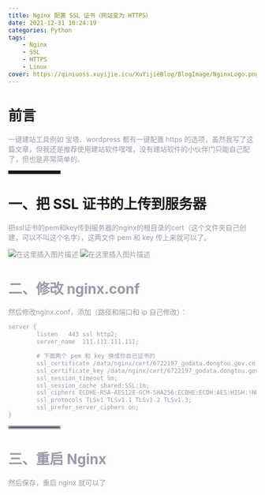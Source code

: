 ```yaml
---
title: Nginx 配置 SSL 证书（网站变为 HTTPS）
date: 2021-12-31 10:24:19
categories: Python
tags:
    - Nginx
    - SSL
    - HTTPS
    - Linux
cover: https://qiniuoss.xuyijie.icu/XuYijieBlog/BlogImage/NginxLogo.png
---
```

# 前言

<font color=#999AAA >一键建站工具例如 宝塔、wordpress 都有一键配置 https 的选项，虽然我写了这篇文章，但我还是推荐使用建站软件嘿嘿，没有建站软件的小伙伴门只能自己配了，但也是非常简单的。</font>

<hr style=" border:solid; width:100px; height:1px;" color=#000000 size=1">



# 一、把 SSL 证书的上传到服务器


<font color=#999AAA >把ssl证书的pem和key传到服务器的nginx的根目录的cert（这个文件夹自己创建，可以不叫这个名字），这两文件 pem 和 key 传上来就可以了。

![在这里插入图片描述](https://qiniuoss.xuyijie.icu/XuYijieBlog/BlogImage/Nginx0.png)
![在这里插入图片描述](https://qiniuoss.xuyijie.icu/XuYijieBlog/BlogImage/Nginx1.png)

# 二、修改 nginx.conf

<font color=#999AAA >然后修改nginx.conf，添加（路径和端口和 ip 自己修改）：

```xml
server {
        listen   443 ssl http2;
        server_name  111.111.111.111;

        # 下面两个 pem 和 key 换成你自己证书的
        ssl_certificate /data/nginx/cert/6722197_godata.dongtou.gov.cn.pem;
        ssl_certificate_key /data/nginx/cert/6722197_godata.dongtou.gov.cn.key;
        ssl_session_timeout 5m;
        ssl_session_cache shared:SSL:1m;
        ssl_ciphers ECDHE-RSA-AES128-GCM-SHA256:ECDHE:ECDH:AES:HIGH:!NULL:!aNULL:!MD5:!ADH:!RC4;
        ssl_protocols TLSv1 TLSv1.1 TLSv1.2 TLSv1.3;
        ssl_prefer_server_ciphers on;
}
```




<hr style=" border:solid; width:100px; height:1px;" color=#000000 size=1">

# 三、重启 Nginx
<font color=#999AAA >然后保存，重启 nginx 就可以了
